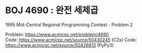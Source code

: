 # BOJ 4690 : 완전 세제곱
1995 Mid-Central Regional Programming Contest - Problem 2  
  
Problem: https://www.acmicpc.net/problem/4690  
Code: https://www.acmicpc.net/source/50430245 (C2x)
Code: https://www.acmicpc.net/source/50426813 (PyPy3)
